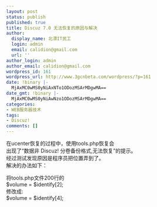 ```yaml
---
layout: post
status: publish
published: true
title: Discuz 7.0 无法恢复的原因与解决
author:
  display_name: 北漂IT民工
  login: admin
  email: calidion@gmail.com
  url: ''
author_login: admin
author_email: calidion@gmail.com
wordpress_id: 161
wordpress_url: http://www.3gcnbeta.com/wordpress/?p=161
date: !binary |-
  MjAxMC0wMS0yNiAxNTo1ODozMSArMDgwMA==
date_gmt: !binary |-
  MjAxMC0wMS0yNiAwNzo1ODozMSArMDgwMA==
categories:
- WEB服务器技术
tags:
- Discuz!
comments: []
---
```

<p>在ucenter恢复的过程中，使用tools.php恢复会<br />
出现了&ldquo;数据非 Discuz! 分卷备份格式,无法恢复&rdquo;的提示。<br />
经过测试发现原因是程序员把位置弄到了。<br />
解决的办法如下：</p>
<p>将tools.php文件200行的<br />
    $volume = $identify[2];<br />
修改成:<br />
    $volume = $identify[4];</p>
